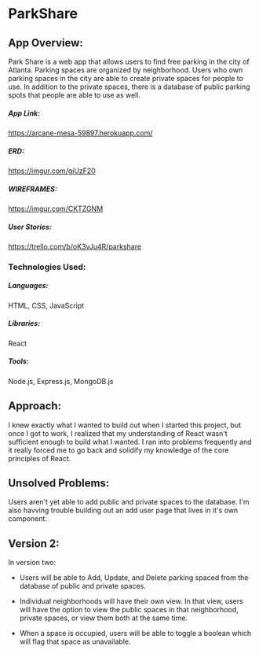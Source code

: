 # ParkShare

## App Overview:

Park Share is a web app that allows users to find free parking in the city of Atlanta. Parking spaces are organized by neighborhood. Users who own parking spaces in the city are able to create private spaces for people to use. In addition to the private spaces, there is a database of public parking spots that people are able to use as well. 

##### App Link:

https://arcane-mesa-59897.herokuapp.com/

##### ERD: 

https://imgur.com/giUzF20

##### WIREFRAMES: 

https://imgur.com/CKTZGNM

##### User Stories:

https://trello.com/b/oK3vJu4R/parkshare

### Technologies Used:

##### Languages: 

HTML, CSS, JavaScript

##### Libraries: 

React

##### Tools: 

Node.js, Express.js, MongoDB.js

## Approach:

I knew exactly what I wanted to build out when I started this project, but once I got to work, I realized that my understanding of React wasn't sufficient enough to build what I wanted. I ran into problems frequently and it really forced me to go back and solidify my knowledge of the core principles of React. 

## Unsolved Problems:

Users aren't yet able to add public and private spaces to the database. I'm also havving trouble building out an add user page that lives in it's own component.


## Version 2: 

In version two:

* Users will be able to Add, Update, and Delete parking spaced from the database of public and private spaces.

* Individual neighborhoods will have their own view. In that view, users will have the option to view the public spaces in that neighborhood, private spaces, or view them both at the same time. 

* When a space is occupied, users will be able to toggle a boolean which will flag that space as unavailable. 


